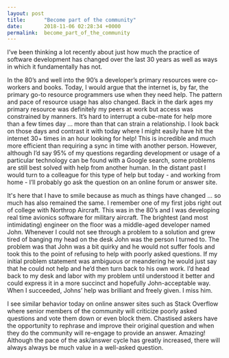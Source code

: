```yaml
---
layout: post
title:      "Become part of the community"
date:       2018-11-06 02:28:34 +0000
permalink:  become_part_of_the_community
---
```



I’ve been thinking a lot recently about just how much the practice of software development has changed over the last 30 years as well as ways in which it fundamentally has not.

In the 80’s and well into the 90’s a developer’s primary resources were co-workers and books.  Today, I would argue that the internet is, by far,  the primary go-to resource programmers use when they need help.  The pattern and pace of resource usage has also changed.  Back in the dark ages my primary resource was definitely my peers at work but access was constrained by manners.  It’s hard to interrupt a cube-mate for help more than a few times day ... more than that can strain a relationship.  I look back on those days and contrast it with today where I might easily have hit the internet 30+ times in an hour looking for help!  This is incredible and much more efficient than requiring a sync in time with another person.  However, although I’d say 95% of my questions regarding development or usage of a particular technology can be found with a Google search, some problems are still best solved with help from another human.  In the distant past I would turn to a colleague for this type of help but today - and working from home - I’ll probably go ask the question on an online forum or answer site.

It's here that I have to smile because as much as things have changed ... so much has also remained the same.  I remember one of my first jobs right out of college with Northrop Aircraft.  This was in the 80’s and I was developing real time avionics software for military aircraft.  The brightest (and most intimidating) engineer on the floor was a middle-aged developer named John.  Whenever I could not see through a problem to a solution and grew tired of banging my head on the desk John was the person I turned to.  The problem was that John was a bit quirky and he would not suffer fools and took this to the point of refusing to help with poorly asked questions.  If my initial problem statement was ambiguous or meandering he would just say that he could not help and he’d then turn back to his own work.  I’d head back to my desk and labor with my problem until understood it better and could express it in a more succinct and hopefully John-acceptable way.  When I succeeded, Johns’ help was brilliant and freely given. I miss him.

I see similar behavior today on online answer sites such as Stack Overflow where senior members of the community will criticize poorly asked questions and vote them down or even block them.  Chastised askers have the opportunity to rephrase and improve their original question and when they do the community will re-engage to provide an answer.  Amazing!  Although the pace of the ask/answer cycle has greatly increased, there will always always be much value in a well-asked question.

